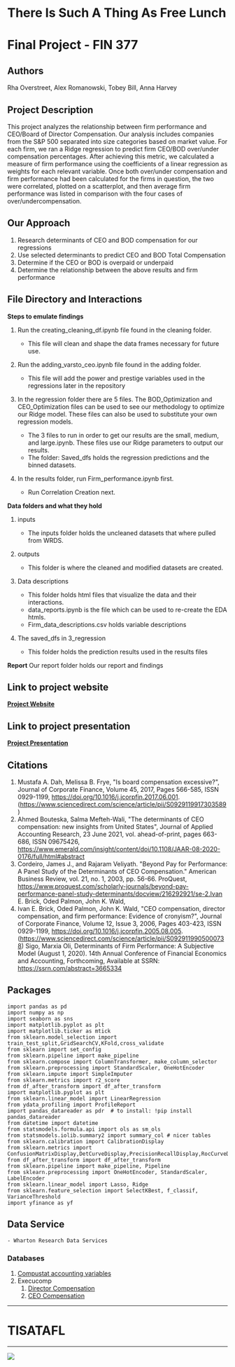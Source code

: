 # There Is Such A Thing As Free Lunch
# Final Project - FIN 377
## Authors
Rha Overstreet, Alex Romanowski, Tobey Bill, Anna Harvey

## Project Description
This project analyzes the relationship between firm performance and CEO/Board of Director Compensation. Our analysis includes companies from the S&P 500 separated into size categories based on market value. For each firm, we ran a Ridge regression to predict firm CEO/BOD over/under compensation percentages. After achieving this metric, we calculated a measure of firm performance using the coefficients of a linear regression as weights for each relevant variable. Once both over/under compensation and firm performance had been calculated for the firms in question, the two were correlated, plotted on a scatterplot, and then average firm performance was listed in comparison with the four cases of over/undercompensation.  

## Our Approach
1. Research determinants of CEO and BOD compensation for our regressions
2. Use selected determinants to predict CEO and BOD Total Compensation
3. Determine if the CEO or BOD is overpaid or underpaid
4. Determine the relationship between the above results and firm performance

## File Directory and Interactions
**Steps to emulate findings**
1. Run the creating_cleaning_df.ipynb file found in the cleaning folder.
    - This file will clean and shape the data frames necessary for future use. 


2. Run the adding_varsto_ceo.ipynb file found in the adding folder.
    - This file will add the power and prestige variables used in the regressions later in the repository


3. In the regression folder there are 5 files. The BOD_Optimization and CEO_Optimization files can be used to see our methodology to optimize our Ridge model. These files can also be used to substitute your own regression models.
    - The 3 files to run in order to get our results are the small, medium, and large.ipynb. These files use our Ridge parameters to output our results. 
    - The folder: Saved_dfs holds the regression predictions and the binned datasets.
    


4. In the results folder, run Firm_performance.ipynb first.
    - Run Correlation Creation next.


**Data folders and what they hold**
1. inputs
    - The inputs folder holds the uncleaned datasets that where pulled from WRDS.
    

2. outputs
    - This folder is where the cleaned and modified datasets are created.


3. Data descriptions
    - This folder holds html files that visualize the data and their interactions.
    - data_reports.ipynb is the file which can be used to re-create the EDA htmls.
    - Firm_data_descriptions.csv holds variable descriptions
    
 
4. The saved_dfs in 3_regression
    - This folder holds the prediction results used in the results files



**Report**
Our report folder holds our report and findings


## Link to project website
__**[Project Website](https://tobeybill.github.io/TISATAFL/)**__

## Link to project presentation
__**[Project Presentation](https://docs.google.com/presentation/d/1QPhR5E__vT7tgivGgNYfhnt1yjnprXjheywIWayoJI4/edit?usp=sharing)**__

## Citations
1.  Mustafa A. Dah, Melissa B. Frye, "Is board compensation excessive?", Journal of Corporate Finance, Volume 45, 2017, Pages 566-585, ISSN 0929-1199, https://doi.org/10.1016/j.jcorpfin.2017.06.001.
	(https://www.sciencedirect.com/science/article/pii/S0929119917303589)
2.  Ahmed Bouteska, Salma Mefteh-Wali, "The determinants of CEO compensation: new insights from United States", Journal of Applied Accounting Research, 23 June 2021, vol. ahead-of-print, pages 663-686, ISSN 09675426, https://www.emerald.com/insight/content/doi/10.1108/JAAR-08-2020-0176/full/html#abstract
3.  Cordeiro, James J., and Rajaram Veliyath. "Beyond Pay for Performance: A Panel Study of the Determinants of CEO Compensation." American Business Review, vol. 21, no. 1, 2003, pp. 56-66. ProQuest, https://www.proquest.com/scholarly-journals/beyond-pay-performance-panel-study-determinants/docview/216292921/se-2.Ivan E. Brick, Oded Palmon, John K. Wald,
4.  Ivan E. Brick, Oded Palmon, John K. Wald, "CEO compensation, director compensation, and firm performance: Evidence of cronyism?", Journal of Corporate Finance, Volume 12, Issue 3, 2006, Pages 403-423, ISSN 0929-1199, https://doi.org/10.1016/j.jcorpfin.2005.08.005. (https://www.sciencedirect.com/science/article/pii/S0929119905000738) 
Sigo, Marxia Oli, Determinants of Firm Performance: A Subjective Model (August 1, 2020). 14th Annual Conference of Financial Economics and Accounting, Forthcoming, Available at SSRN:  https://ssrn.com/abstract=3665334


## Packages
```
import pandas as pd
import numpy as np
import seaborn as sns
import matplotlib.pyplot as plt
import matplotlib.ticker as mtick
from sklearn.model_selection import train_test_split,GridSearchCV,KFold,cross_validate
from sklearn import set_config
from sklearn.pipeline import make_pipeline 
from sklearn.compose import ColumnTransformer, make_column_selector
from sklearn.preprocessing import StandardScaler, OneHotEncoder
from sklearn.impute import SimpleImputer
from sklearn.metrics import r2_score
from df_after_transform import df_after_transform
import matplotlib.pyplot as plt
from sklearn.linear_model import LinearRegression
from ydata_profiling import ProfileReport
import pandas_datareader as pdr  # to install: !pip install pandas_datareader
from datetime import datetime
from statsmodels.formula.api import ols as sm_ols
from statsmodels.iolib.summary2 import summary_col # nicer tables
from sklearn.calibration import CalibrationDisplay
from sklearn.metrics import ConfusionMatrixDisplay,DetCurveDisplay,PrecisionRecallDisplay,RocCurveDisplay,classification_report,r2_score
from df_after_transform import df_after_transform
from sklearn.pipeline import make_pipeline, Pipeline
from sklearn.preprocessing import OneHotEncoder, StandardScaler, LabelEncoder
from sklearn.linear_model import Lasso, Ridge
from sklearn.feature_selection import SelectKBest, f_classif, VarianceThreshold
import yfinance as yf
```
## Data Service
    - Wharton Research Data Services
### Databases
1. [Compustat accounting variables](https://wrds-www.wharton.upenn.edu/pages/get-data/compustat-capital-iq-standard-poors/compustat/north-america-daily/fundamentals-annual/)
1. Execucomp
	1. [Director Compensation](https://wrds-www.wharton.upenn.edu/pages/get-data/compustat-capital-iq-standard-poors/compustat/execucomp/director-compensation/)
	1. [CEO Compensation](https://wrds-www.wharton.upenn.edu/pages/get-data/compustat-capital-iq-standard-poors/compustat/execucomp/annual-compensation/)

---

# TISATAFL
--- 
![](https://media.giphy.com/media/3orieQOEvQJdEsnZy8/giphy.gif)
